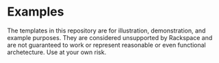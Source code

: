 Examples
================
The templates in this repository are for illustration, demonstration, and example purposes. They are considered unsupported by Rackspace and are not guaranteed to work or represent reasonable or even functional archetecture. Use at your own risk.
